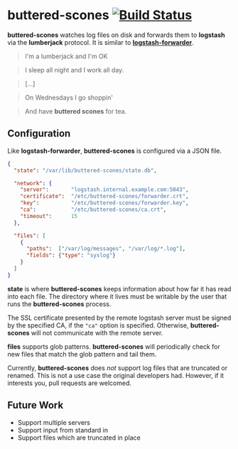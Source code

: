 # buttered-scones [![Build Status](https://travis-ci.org/alindeman/buttered-scones.svg?branch=master)](https://travis-ci.org/alindeman/buttered-scones)

**buttered-scones** watches log files on disk and forwards them to **logstash**
via the **lumberjack** protocol. It is similar to
[**logstash-forwarder**](https://github.com/elasticsearch/logstash-forwarder).

> I'm a lumberjack and I'm OK

> I sleep all night and I work all day.

> [...]

> On Wednesdays I go shoppin'

> And have **buttered scones** for tea.

## Configuration

Like **logstash-forwarder**, **buttered-scones** is configured via a JSON file.

```json
{
  "state": "/var/lib/buttered-scones/state.db",

  "network": {
    "server":       "logstash.internal.example.com:5043",
    "certificate":  "/etc/buttered-scones/forwarder.crt",
    "key":          "/etc/buttered-scones/forwarder.key",
    "ca":           "/etc/buttered-scones/ca.crt",
    "timeout":      15
  },

  "files": [
    {
      "paths":  ["/var/log/messages", "/var/log/*.log"],
      "fields": {"type": "syslog"}
    }
  ]
}
```

**state** is where **buttered-scones** keeps information about how far it has
read into each file. The directory where it lives must be writable by the
user that runs the **buttered-scones** process.

The SSL certificate presented by the remote logstash server must be signed by
the specified CA, if the `"ca"` option is specified. Otherwise,
**buttered-scones** will not communicate with the remote server.

**files** supports glob patterns. **buttered-scones** will periodically check
for new files that match the glob pattern and tail them.

Currently, **buttered-scones** does _not_ support log files that are truncated
or renamed. This is not a use case the original developers had. However, if it
interests you, pull requests are welcomed.

## Future Work

* Support multiple servers
* Support input from standard in
* Support files which are truncated in place
